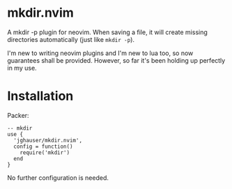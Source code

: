 # mkdir.nvim

A mkdir -p plugin for neovim. When saving a file, it will create missing directories automatically (just like `mkdir -p`).

I'm new to writing neovim plugins and I'm new to lua too, so now guarantees shall be provided. However, so far it's been holding up perfectly in my use.

# Installation

Packer:

```
-- mkdir
use {
  'jghauser/mkdir.nvim',
  config = function()
    require('mkdir')
  end
}
```

No further configuration is needed.

